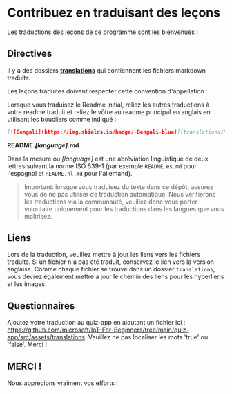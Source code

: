 # Contribuez en traduisant des leçons

Les traductions des leçons de ce programme sont les bienvenues !

## Directives

Il y a des dossiers [**translations**](https://github.com/microsoft/IoT-For-Beginners/tree/main/1-getting-started/lessons/1-introduction-to-iot/translations) qui contiennent les fichiers markdown traduits.

Les leçons traduites doivent respecter cette convention d'appellation :

Lorsque vous traduisez le Readme initial, reliez les autres traductions à votre readme traduit et reliez le vôtre au readme principal en anglais en utilisant les boucliers comme indiqué :

```markdown
[![Bengali](https://img.shields.io/badge/-Bengali-blue)](translations/README.bn.md)
```
**README._[language]_.md**

Dans la mesure ou _[language]_ est une abréviation linguistique de deux lettres suivant la norme ISO 639-1 (par exemple `README.es.md` pour l'espagnol et `README.nl.md` pour l'allemand).

> Important: lorsque vous traduisez du texte dans ce dépôt, assurez vous de ne pas utiliser de traduction automatique. Nous vérifierons les traductions via la communauté, veuillez donc vous porter volontaire uniquement pour les traductions dans les langues que vous maîtrisez.

## Liens

Lors de la traduction, veuillez mettre à jour les liens vers les fichiers traduits. Si un fichier n'a pas été traduit, conservez le lien vers la version anglaise. Comme chaque fichier se trouve dans un dossier `translations`, vous devrez également mettre à jour le chemin des liens pour les hyperliens et les images.

## Questionnaires

Ajoutez votre traduction au quiz-app en ajoutant un fichier ici : https://github.com/microsoft/IoT-For-Beginners/tree/main/quiz-app/src/assets/translations. Veuillez ne pas localiser les mots 'true' ou 'false'. Merci !

## MERCI !  

Nous apprécions vraiment vos efforts !
